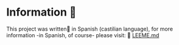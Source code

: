 # Information 📰

This project was written📝 in Spanish (castilian language), for more information -in Spanish, of course- please visit:
🔗 [LEEME.md](https://github.com/ks7000/splk/blob/master/LEEME.md)
